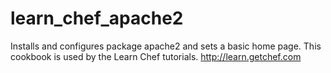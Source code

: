 # learn_chef_apache2

Installs and configures package apache2 and sets a basic home page. This cookbook is used by the Learn Chef tutorials. http://learn.getchef.com

